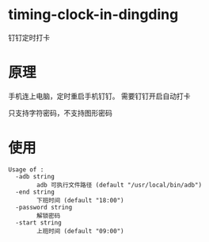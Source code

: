 # timing-clock-in-dingding

钉钉定时打卡

# 原理

手机连上电脑，定时重启手机钉钉。 需要钉钉开启自动打卡

只支持字符密码，不支持图形密码

# 使用

```
Usage of :
  -adb string
        adb 可执行文件路径 (default "/usr/local/bin/adb")
  -end string
        下班时间 (default "18:00")
  -password string
        解锁密码
  -start string
        上班时间 (default "09:00")

```